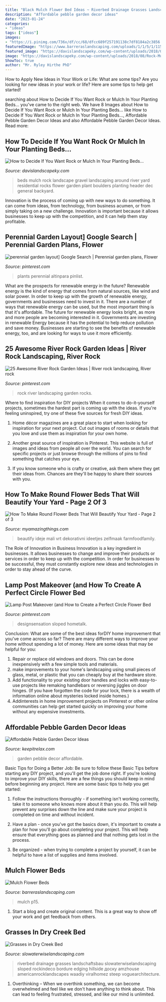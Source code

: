 ```yaml
---
title: "Black Mulch Flower Bed Ideas ~ Riverbed Drainage Grasses Landschaftsbau Slowaterwiselandscaping Sloped Rockindeco Bordure Edging Hillside доску Amzhouse Americanrocklandscapes Waadiy Viralhomez Steep Voguearchitecture"
description: "Affordable pebble garden decor ideas"
date: "2023-01-24"
categories:
- "ideas"
tags: ["ideas"]
images:
- "https://i.pinimg.com/736x/df/cc/68/dfcc689f257191138c7df8184a2c3856.jpg"
featuredImage: "https://www.barreraslandscaping.com/uploads/1/1/5/1/115192851/s641362087612610979_p15_i5_w2049.jpeg"
featured_image: "https://davislandscapeky.com/wp-content/uploads/2018/08/Rock-Mulch-Beds-Northern-Kentucky-Cincinnati.jpg"
image: "https://davislandscapeky.com/wp-content/uploads/2018/08/Rock-Mulch-Beds-Northern-Kentucky-Cincinnati.jpg"
ShowToc: true
author: "Mr. Ryley Hirthe PhD"
---
```



How to Apply New Ideas in Your Work or Life: What are some tips?
Are you looking for new ideas in your work or life? Here are some tips to help get started!

	

		
searching about How to Decide If You Want Rock or Mulch In Your Planting Beds… you've came to the right web. We have 8 Images about How to Decide If You Want Rock or Mulch In Your Planting Beds… like How to Decide If You Want Rock or Mulch In Your Planting Beds…, Affordable Pebble Garden Decor Ideas and also Affordable Pebble Garden Decor Ideas. Read more:
		
    
## How To Decide If You Want Rock Or Mulch In Your Planting Beds…

<img loading=lazy src="https://davislandscapeky.com/wp-content/uploads/2018/08/Rock-Mulch-Beds-Northern-Kentucky-Cincinnati.jpg" onerror="this.onerror=null;this.src='https://tse2.mm.bing.net/th?id=OIP.4Ng4R6PDU4H81zNDqKgSrgHaEH&amp;pid=15.1';" alt="How to Decide If You Want Rock or Mulch In Your Planting Beds…">

_Source: davislandscapeky.com_

>beds mulch rock landscape gravel landscaping around river yard residential rocks flower garden plant boulders planting header dec general backyard. 

	

Innovation is the process of coming up with new ways to do something. It can come from ideas, from technology, from business acumen, or from simply taking on a new challenge. Innovation is important because it allows businesses to keep up with the competition, and it can help them stay profitable.

    
## Perennial Garden Layout] Google Search | Perennial Garden Plans, Flower

<img loading=lazy src="https://i.pinimg.com/736x/64/ff/02/64ff02da14579b2e07a4aa8b8b2b598d.jpg" onerror="this.onerror=null;this.src='https://tse1.mm.bing.net/th?id=OIP.a_ck2tKlXT3cKsjlzBdXVQHaE5&amp;pid=15.1';" alt="perennial garden layout] Google Search | Perennial garden plans, Flower">

_Source: pinterest.com_

>plants perennial altinpara pinlist. 

	

What are the prospects for renewable energy in the future?
Renewable energy is the kind of energy that comes from natural sources, like wind and solar power. In order to keep up with the growth of renewable energy, governments and businesses need to invest in it. There are a number of ways that renewable energy can be used, but the most important thing is that it's affordable. 
The future for renewable energy looks bright, as more and more people are becoming interested in it. Governments are investing in renewable Energy because it has the potential to help reduce pollution and save money. Businesses are starting to see the benefits of renewable energy, too, and are looking for ways to use it more efficiently.

    
## 25 Awesome River Rock Garden Ideas | River Rock Landscaping, River Rock

<img loading=lazy src="https://i.pinimg.com/736x/8c/96/cb/8c96cbad93c333b62504b0988ed625ca.jpg" onerror="this.onerror=null;this.src='https://tse4.mm.bing.net/th?id=OIP.As_QpsZalyjxlGPHHMoKtgHaJ4&amp;pid=15.1';" alt="25 Awesome River Rock Garden Ideas | River rock landscaping, River rock">

_Source: pinterest.com_

>rock river landscaping garden rocks. 

	

Where to find inspiration for DIY projects
When it comes to do-it-yourself projects, sometimes the hardest part is coming up with the ideas. If you're feeling uninspired, try one of these five sources for fresh DIY ideas.
1. Home décor magazines are a great place to start when looking for inspiration for your next project. Cut out images of rooms or details that you love and use them as inspiration for your own home.

2. Another great source of inspiration is Pinterest. This website is full of images and ideas from people all over the world. You can search for specific projects or just browse through the millions of pins to find something that catches your eye.

3. If you know someone who is crafty or creative, ask them where they get their ideas from. Chances are they'll be happy to share their sources with you.


    
## How To Make Round Flower Beds That Will Beautify Your Yard - Page 2 Of 3

<img loading=lazy src="https://myamazingthings.com/wp-content/uploads/2017/03/lavender-flower-bed-design-pictures.jpg" onerror="this.onerror=null;this.src='https://tse2.mm.bing.net/th?id=OIP.CZ0qdlpDyXjjtmItur1dQwHaFi&amp;pid=15.1';" alt="How To Make Round Flower Beds That Will Beautify Your Yard - Page 2 of 3">

_Source: myamazingthings.com_

>beautify ideje mali vrt dekorativni ideetjes zelfmaak farmfoodfamily. 

	

The Role of Innovation in Business
Innovation is a key ingredient in businesses. It allows businesses to change and improve their products or services in order to keep up with the competition. In order for businesses to be successful, they must constantly explore new ideas and technologies in order to stay ahead of the curve.

    
## Lamp Post Makeover (and How To Create A Perfect Circle Flower Bed

<img loading=lazy src="https://i.pinimg.com/736x/df/cc/68/dfcc689f257191138c7df8184a2c3856.jpg" onerror="this.onerror=null;this.src='https://tse2.mm.bing.net/th?id=OIP.zNL17N0QRBZmJ8GY3zJ7bAHaJ3&amp;pid=15.1';" alt="Lamp Post Makeover (and How to Create a Perfect Circle Flower Bed">

_Source: pinterest.com_

>designsensation sloped hometalk. 

	

Conclusion: What are some of the best ideas forDIY home improvement that you've come across so far?
There are many different ways to improve your home without spending a lot of money. Here are some ideas that may be helpful for you: 
1. Repair or replace old windows and doors. This can be done inexpensively with a few simple tools and materials. 
2. make improvements to your home's landscaping using small pieces of glass, metal, or plastic that you can cheaply buy at the hardware store. 
3. Add functionality to your existing door handles and locks with easy-to-use projects like remaking handlebars or reversing jiggles on door hinges. (If you have forgotten the code for your lock, there is a wealth of information online about mysteries locked inside homes.) 
4. Addinterests in home improvement projects on Pinterest or other online communities can help get started quickly on improving your home without any expensive investments.

    
## Affordable Pebble Garden Decor Ideas

<img loading=lazy src="https://keepitrelax.com/wp-content/uploads/2020/06/103928412_140009397696588_2926654003432517938_o-1.jpg" onerror="this.onerror=null;this.src='https://tse2.mm.bing.net/th?id=OIP.prblWNq6S3qlXOnvvZzU-wHaO0&amp;pid=15.1';" alt="Affordable Pebble Garden Decor Ideas">

_Source: keepitrelax.com_

>garden pebble decor affordable. 

	

Basic Tips for Doing a Better Job: Be sure to follow these Basic Tips before starting any DIY project, and you'll get the job done right.
If you're looking to improve your DIY skills, there are a few things you should keep in mind before beginning any project. Here are some basic tips to help you get started: 
1) Follow the instructions thoroughly - if something isn't working correctly, take it to someone who knows more about it than you do. This will help prevent any surprises down the line and make sure your project is completed on time and without incident. 

2) Have a plan - once you've got the basics down, it's important to create a plan for how you'll go about completing your project. This will help ensure that everything goes as planned and that nothing gets lost in the process. 

3) Be organized - when trying to complete a project by yourself, it can be helpful to have a list of supplies and items involved.

    
## Mulch Flower Beds

<img loading=lazy src="https://www.barreraslandscaping.com/uploads/1/1/5/1/115192851/s641362087612610979_p15_i5_w2049.jpeg" onerror="this.onerror=null;this.src='https://tse2.mm.bing.net/th?id=OIP.dg9Rnnz9gEHRHHeFKz1SdgHaFj&amp;pid=15.1';" alt="Mulch Flower Beds">

_Source: barreraslandscaping.com_

>mulch p15. 

	

1. Start a blog and create original content. This is a great way to show off your work and get feedback from others.

    
## Grasses In Dry Creek Bed

<img loading=lazy src="https://www.slowaterwiselandscaping.com/GardenWorks/Photos/737.jpg" onerror="this.onerror=null;this.src='https://tse4.mm.bing.net/th?id=OIP.cBqYrZnLv0PLgv_SbcHQuQHaLJ&amp;pid=15.1';" alt="Grasses in Dry Creek Bed">

_Source: slowaterwiselandscaping.com_

>riverbed drainage grasses landschaftsbau slowaterwiselandscaping sloped rockindeco bordure edging hillside доску amzhouse americanrocklandscapes waadiy viralhomez steep voguearchitecture. 

	

1) Overthinking – When we overthink something, we can become overwhelmed and feel like we don't have anything to think about. This can lead to feeling frustrated, stressed, and like our mind is unlimited.

